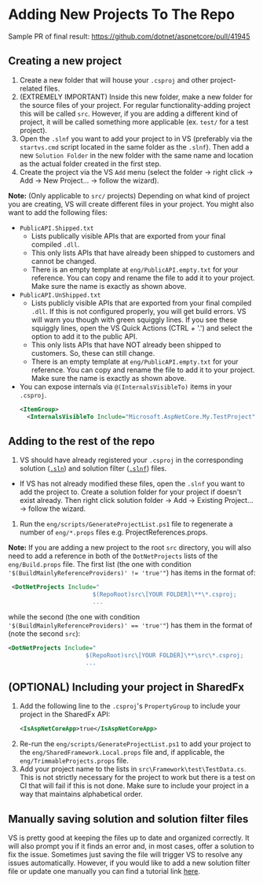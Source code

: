# Adding New Projects To The Repo

Sample PR of final result: https://github.com/dotnet/aspnetcore/pull/41945

## Creating a new project
1. Create a new folder that will house your `.csproj` and other project-related files.
2. (EXTREMELY IMPORTANT) Inside this new folder, make a new folder for the source files of your project. For regular functionality-adding project this will be called `src`. However, if you are adding a different kind of project, it will be called something more applicable (ex. `test/` for a test project).
3. Open the `.slnf` you want to add your project to in VS (preferably via the `startvs.cmd` script located in the same folder as the `.slnf`). Then add a new `Solution Folder` in the new folder with the same name and location as the actual folder created in the first step.
4. Create the project via the VS `Add` menu (select the folder -> right click -> Add -> New Project... -> follow the wizard).

  **Note:** (Only applicable to `src/` projects) Depending on what kind of project you are creating, VS will create different files in your project. You might also want to add the following files:
  - `PublicAPI.Shipped.txt`
    - Lists publically visible APIs that are exported from your final compiled `.dll`.
    - This only lists APIs that have already been shipped to customers and cannot be changed.
    - There is an empty template at `eng/PublicAPI.empty.txt` for your reference. You can copy and rename the file to add it to your project. Make sure the name is exactly as shown above.
  - `PublicAPI.UnShipped.txt`
    - Lists publicly visible APIs that are exported from your final compiled `.dll`. If this is not configured properly, you will get build errors. VS will warn you though with green squiggly lines. If you see these squiggly lines, open the VS Quick Actions (CTRL + '.') and select the option to add it to the public API.
    - This only lists APIs that have NOT already been shipped to customers. So, these can still change.
    - There is an empty template at `eng/PublicAPI.empty.txt` for your reference. You can copy and rename the file to add it to your project. Make sure the name is exactly as shown above.
  - You can expose internals via `@(InternalsVisibleTo)` items in your `.csproj`.
    ```XML
    <ItemGroup>
      <InternalsVisibleTo Include="Microsoft.AspNetCore.My.TestProject" />
    ```

## Adding to the rest of the repo
1. VS should have already registered your `.csproj` in the corresponding solution ([`.sln`](https://github.com/dotnet/aspnetcore/blob/586ccc8c895862b65645c4b0f979db1eecd29626/AspNetCore.sln)) and solution filter ([`.slnf`](https://github.com/dotnet/aspnetcore/blob/586ccc8c895862b65645c4b0f979db1eecd29626/src/Middleware/Middleware.slnf#L107-L109)) files.
  - If VS has not already modified these files, open the `.slnf` you want to add the project to. Create a solution folder for your project if doesn't exist already. Then right click solution folder -> Add -> Existing Project... -> follow the wizard.
1. Run the `eng/scripts/GenerateProjectList.ps1` file to regenerate a number of `eng/*.props` files e.g. ProjectReferences.props.

**Note:** If you are adding a new project to the root `src` directory, you will also need to add a reference in both of the `DotNetProjects` lists of the `eng/Build.props` file. The first list (the one with condition `'$(BuildMainlyReferenceProviders)' != 'true'"`) has items in the format of:
  ```XML
   <DotNetProjects Include="
                          $(RepoRoot)src\[YOUR FOLDER]\**\*.csproj;
                          ...
  ```
while the second (the one with condition `'$(BuildMainlyReferenceProviders)' == 'true'"`) has them in the format of (note the second `src`):
  ```XML
  <DotNetProjects Include="
                        $(RepoRoot)src\[YOUR FOLDER]\**\src\*.csproj;
                        ...
  ```

## (OPTIONAL) Including your project in SharedFx
1. Add the following line to the `.csproj`'s `PropertyGroup` to include your project in the SharedFx API:
    ```XML
    <IsAspNetCoreApp>true</IsAspNetCoreApp>
    ```
2. Re-run the `eng/scripts/GenerateProjectList.ps1` to add your project to the `eng/SharedFramework.Local.props` file and, if applicable, the `eng/TrimmableProjects.props` file.
3. Add your project name to the lists in `src\Framework\test\TestData.cs`. This is not strictly necessary for the project to work but there is a test on CI that will fail if this is not done. Make sure to include your project in a way that maintains alphabetical order.

## Manually saving solution and solution filter files
VS is pretty good at keeping the files up to date and organized correctly. It will also prompt you if it finds an error and, in most cases, offer a solution to fix the issue. Sometimes just saving the file will trigger VS to resolve any issues automatically. However, if you would like to add a new solution filter file or update one manually you can find a tutorial link [here](https://learn.microsoft.com/visualstudio/ide/filtered-solutions).
